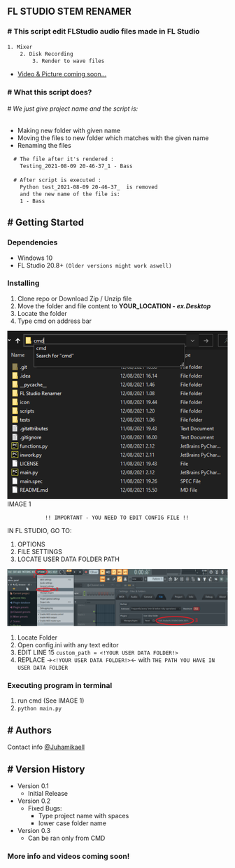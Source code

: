 ## FL STUDIO STEM RENAMER
### # This script edit FLStudio audio files made in FL Studio 
```
1. Mixer 
    2. Disk Recording 
        3. Render to wave files
```
* [Video & Picture coming soon...]()

### # What this script does?  
###### # We just give project name and the script is:
* Making new folder with given name
* Moving the files to new folder which matches with the given name
* Renaming the files 
```
  # The file after it's rendered : 
    Testing_2021-08-09 20-46-37_1 - Bass
  
  # After script is executed :
    Python test_2021-08-09 20-46-37_  is removed
    and the new name of the file is: 
    1 - Bass 

```
## # Getting Started


### Dependencies
* Windows 10
* FL Studio 20.8+ ```(Older versions might work aswell)```


### Installing

1. Clone repo or Download Zip / Unzip file
2. Move the folder and file content to **YOUR_LOCATION -  *ex.Desktop***
3. Locate the folder
4. Type cmd on address bar

![Screenshot](./screenshots/s_shot_1.png)
IMAGE 1

```
            !! IMPORTANT - YOU NEED TO EDIT CONFIG FILE !!
```
  IN FL STUDIO, GO TO:
  1. OPTIONS
  2. FILE SETTINGS
  3. LOCATE USER DATA FOLDER PATH



![Screenshot](./screenshots/s_shot_2.png)

1. Locate Folder
2. Open config.ini with any text editor
3. EDIT LINE 15 ```custom_path = <!YOUR USER DATA FOLDER!>```
4. REPLACE ->```<!YOUR USER DATA FOLDER!>```<- with ```THE PATH YOU HAVE IN USER DATA FOLDER```

### Executing program in terminal
1. run cmd (See IMAGE 1)
2. `python main.py`

## # Authors

Contact info
[@Juhamikaell](https://instagram.com/juhamikaell)

## # Version History

* Version 0.1
  * Initial Release
* Version 0.2
  * Fixed Bugs:
    * Type project name with spaces 
    * lower case folder name
* Version 0.3
  * Can be ran only from CMD

 ### More info and videos coming soon!
